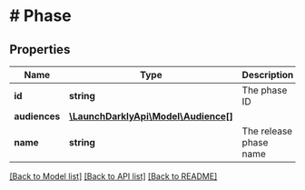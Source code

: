 # # Phase

## Properties

Name | Type | Description | Notes
------------ | ------------- | ------------- | -------------
**id** | **string** | The phase ID |
**audiences** | [**\LaunchDarklyApi\Model\Audience[]**](Audience.md) |  |
**name** | **string** | The release phase name |

[[Back to Model list]](../../README.md#models) [[Back to API list]](../../README.md#endpoints) [[Back to README]](../../README.md)
